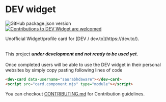 # DEV widget
<p align="left">
<img alt="GitHub package.json version" src="https://img.shields.io/github/package-json/v/saurabhdaware/dev-widget?style=flat-square"> <a href="CONTRIBUTING.md"><img alt="Contributions to DEV Widget are welcomed" src="https://img.shields.io/badge/contributions-welcome-brightgreen?style=flat-square"></a>
</p>
Unofficial Widget/profile card for [DEV / dev.to](https://dev.to/).
<br><br>

This project ***under development and not ready to be used yet***. 
<br><br> Once completed users will be able to use the DEV widget in their personal websites by simply copy pasting following lines of code

```html
<dev-card data-username="saurabhdaware"></dev-card>
<script src="card.component.mjs" type="module"></script>
```

You can checkout [CONTRIBUTING.md](CONTRIBUTING.md) for Contribution guidelines.